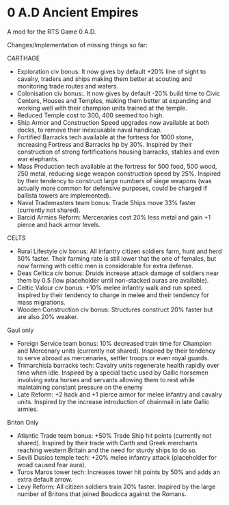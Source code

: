 0 A.D Ancient Empires
===================

A mod for the RTS Game 0 A.D.

Changes/Implementation of missing things so far:


CARTHAGE

- Exploration civ bonus: It now gives by default +20% line of sight to cavalry, traders and ships making them better at scouting and monitoring trade routes and waters.
- Colonisation civ bonus:. It now gives by default -20% build time to Civic Centers, Houses and Temples, making them better at expanding and working well with their champion units trained at the temple.
- Reduced Temple cost to 300, 400 seemed too high.
- Ship Armor and Construction Speed upgrades now available at both docks, to remove their inexcusable naval handicap.
- Fortified Barracks tech available at the fortress for 1000 stone, increasing Fortress and Barracks hp by 30%. Inspired by their construction of strong fortifications housing barracks, stables and even war elephants.
- Mass Production tech available at the fortress for 500 food, 500 wood, 250 metal, reducing siege weapon construction speed by 25%. Inspired by their tendency to construct large numbers of siege weapons (was actually more common for defensive purposes, could be charged if ballista towers are implemented).
- Naval Trademasters team bonus: Trade Ships move 33% faster (currently not shared).
- Barcid Armies Reform: Mercenaries cost 20% less metal and gain +1 pierce and hack armor levels.


CELTS

- Rural Lifestyle civ bonus: All infantry citizen soldiers farm, hunt and herd 50% faster. Their farming rate is still lower that the one of females, but now farming with celtic men is considerable for extra defense.
- Deas Celtica civ bonus: Druids increase attack damage of soldiers near them by 0.5 (low placeholder until non-stacked auras are available).
- Celtic Valour civ bonus: +10% melee infantry walk and run speed. Inspired by their tendency to charge in melee and their tendency for mass migrations.
- Wooden Construction civ bonus: Structures construct 20% faster but are also 20% weaker.

Gaul only
- Foreign Service team bonus: 10% decreased train time for Champion and Mercenary units (currently not shared). Inspired by their tendency to serve abroad as mercenaries, settler troops or even royal guards.
- Trimarchisia barracks tech: Cavalry units regenerate health rapidly over time when idle. Inspired by a special tactic used by Gallic horsemen involving extra horses and servants allowing them to rest while maintaining constant pressure on the enemy
- Late Reform: +2 hack and +1 pierce armor for melee infantry and cavalry units. Inspired by the increase introduction of chainmail in late Gallic armies.

Briton Only
- Atlantic Trade team bonus: +50% Trade Ship hit points (currently not shared). Inspired by their trade with Carth and Greek merchants reaching western Britain and the need for sturdy ships to do so.
- Sevili Dusios temple tech: +20% melee infantry attack (placeholder for woad caused fear aura).
- Turos Maros tower tech: Increases tower hit points by 50% and adds an extra default arrow.
- Levy Reform: All citizen soldiers train 20% faster. Inspired by the large number of Britons that joined Boudicca against the Romans.




